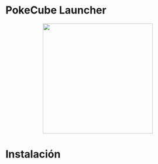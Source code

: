 # PokeCube Launcher
<p align=center>
<img src="https://github.com/user-attachments/assets/321454e4-bbf1-4122-a5de-1e1bc38b23e7" width=300px height=300px>
</p>

# Instalación
